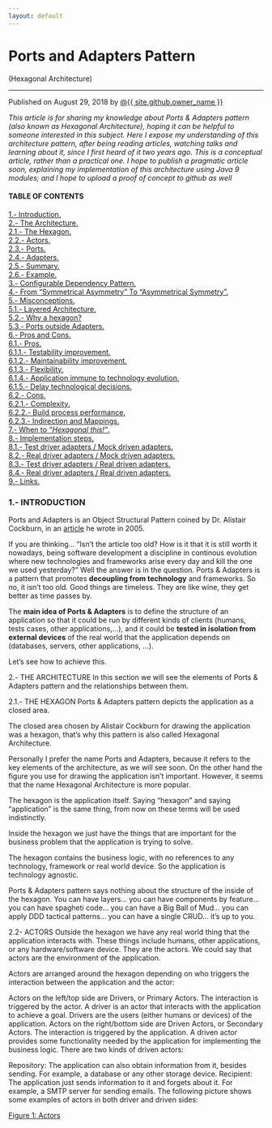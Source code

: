 ```yaml
---
layout: default
---
```


<div id="title">
<h1>Ports and Adapters Pattern</h1>
<p>(Hexagonal Architecture)</p>
<hr>
<span class="credits right">Published on August 29, 2018 by <a href="{{ site.github.owner_url }}">@{{ site.github.owner_name }}</a></span>
</div>

<p><em>This article is for sharing my knowledge about Ports & Adapters pattern (also known as Hexagonal Architecture), hoping it can be helpful to someone interested in this subject. Here I expose my understanding of this architecture pattern, after being reading articles, watching talks and learning about it, since I first heard of it two years ago. This is a conceptual article, rather than a practical one. I hope to publish a pragmatic article soon, explaining my implementation of this architecture using Java 9 modules; and I hope to upload a proof of concept to github as well</em></p>

<h4>TABLE OF CONTENTS</h4>

<a href="https://jmgarridopaz.github.io/content/hexagonalarchitecture.html#tc1">1.- Introduction.</a><br>
<a href="https://jmgarridopaz.github.io/content/hexagonalarchitecture.html#tc2">2.- The Architecture.</a><br>
<a href="https://jmgarridopaz.github.io/content/hexagonalarchitecture.html#tc2-1">2.1.- The Hexagon.</a><br>
<a href="https://jmgarridopaz.github.io/content/hexagonalarchitecture.html#tc2-2">2.2.- Actors.</a><br>
<a href="https://jmgarridopaz.github.io/content/hexagonalarchitecture.html#tc2-3">2.3.- Ports.</a><br>
<a href="https://jmgarridopaz.github.io/content/hexagonalarchitecture.html#tc2-4">2.4.- Adapters.</a><br>
<a href="https://jmgarridopaz.github.io/content/hexagonalarchitecture.html#tc2-5">2.5.- Summary.</a><br>
<a href="https://jmgarridopaz.github.io/content/hexagonalarchitecture.html#tc2-6">2.6.- Example.</a><br>
<a href="https://jmgarridopaz.github.io/content/hexagonalarchitecture.html#tc3">3.- Configurable Dependency Pattern.</a><br>
<a href="https://jmgarridopaz.github.io/content/hexagonalarchitecture.html#tc4">4.- From “Symmetrical Asymmetry” To “Asymmetrical Symmetry”.</a><br>
<a href="https://jmgarridopaz.github.io/content/hexagonalarchitecture.html#tc5">5.- Misconceptions.</a><br>
<a href="https://jmgarridopaz.github.io/content/hexagonalarchitecture.html#tc5-1">5.1.- Layered Architecture.</a><br>
<a href="https://jmgarridopaz.github.io/content/hexagonalarchitecture.html#tc5-2">5.2.- Why a hexagon?</a><br>
<a href="https://jmgarridopaz.github.io/content/hexagonalarchitecture.html#tc5-3">5.3.- Ports outside Adapters.</a><br>
<a href="https://jmgarridopaz.github.io/content/hexagonalarchitecture.html#tc6">6.- Pros and Cons.</a><br>
<a href="https://jmgarridopaz.github.io/content/hexagonalarchitecture.html#tc6-1">6.1.- Pros.</a><br>
<a href="https://jmgarridopaz.github.io/content/hexagonalarchitecture.html#tc6-1-1">6.1.1.- Testability improvement.</a><br>
<a href="https://jmgarridopaz.github.io/content/hexagonalarchitecture.html#tc6-1-2">6.1.2.- Maintainability improvement.</a><br>
<a href="https://jmgarridopaz.github.io/content/hexagonalarchitecture.html#tc6-1-3">6.1.3.- Flexibility.</a><br>
<a href="https://jmgarridopaz.github.io/content/hexagonalarchitecture.html#tc6-1-4">6.1.4.- Application immune to technology evolution.</a><br>
<a href="https://jmgarridopaz.github.io/content/hexagonalarchitecture.html/#tc6-1-5">6.1.5.- Delay technological decisions.</a><br>
<a href="https://jmgarridopaz.github.io/content/hexagonalarchitecture.html/#tc6-2">6.2.- Cons.</a><br>
<a href="https://jmgarridopaz.github.io/content/hexagonalarchitecture.html/#tc6-2-1">6.2.1.- Complexity.</a><br>
<a href="https://jmgarridopaz.github.io/content/hexagonalarchitecture.html/#tc6-2-2">6.2.2.- Build process performance.</a><br>
<a href="https://jmgarridopaz.github.io/content/hexagonalarchitecture.html/#tc6-2-3">6.2.3.- Indirection and Mappings.</a><br>
<a href="https://jmgarridopaz.github.io/content/hexagonalarchitecture.html/#tc7">7.- When to <em>“Hexagonal this!”</em>.</a><br>
<a href="https://jmgarridopaz.github.io/content/hexagonalarchitecture.html/#tc8">8.- Implementation steps.</a><br>
<a href="https://jmgarridopaz.github.io/content/hexagonalarchitecture.html/#tc8-1">8.1.- Test driver adapters / Mock driven adapters.</a><br>
<a href="https://jmgarridopaz.github.io/content/hexagonalarchitecture.html/#tc8-2">8.2.- Real driver adapters / Mock driven adapters.</a><br>
<a href="https://jmgarridopaz.github.io/content/hexagonalarchitecture.html/#tc8-3">8.3.- Test driver adapters / Real driven adapters.</a><br>
<a href="https://jmgarridopaz.github.io/content/hexagonalarchitecture.html/#tc8-4">8.4.- Real driver adapters / Real driven adapters.</a><br>
<a href="https://jmgarridopaz.github.io/content/hexagonalarchitecture.html/#tc9">9.- Links.</a>

<div id="tc1">
<h3>1.- INTRODUCTION</h3>
</div>
<p>Ports and Adapters is an Object Structural Pattern coined by Dr. Alistair Cockburn, in an <a href="https://alistair.cockburn.us/hexagonal-architecture" target="_blank">article</a> he wrote in 2005.</p>
<p>If you are thinking… “Isn’t the article too old? How is it that it is still worth it nowadays, being software development a discipline in continous evolution where new technologies and frameworks arise every day and kill the one we used yesterday?” Well the answer is in the question. Ports & Adapters is a pattern that promotes <strong>decoupling from technology</strong> and frameworks. So no, it isn’t too old. Good things are timeless. They are like wine, they get better as time passes by.</p>
<p>The <strong>main idea of Ports & Adapters</strong> is to define the structure of an application so that it could be run by different kinds of clients (humans, tests cases, other applications,…), and it could be <strong>tested in isolation from external devices</strong> of the real world that the application depends on (databases, servers, other applications, ...).</p>
<p>Let’s see how to achieve this.</p>

2.- THE ARCHITECTURE
In this section we will see the elements of Ports & Adapters pattern and the relationships between them.

2.1.- THE HEXAGON
Ports & Adapters pattern depicts the application as a closed area.

The closed area chosen by Alistair Cockburn for drawing the application was a hexagon, that’s why this pattern is also called Hexagonal Architecture.

Personally I prefer the name Ports and Adapters, because it refers to the key elements of the architecture, as we will see soon. On the other hand the figure you use for drawing the application isn’t important. However, it seems that the name Hexagonal Architecture is more popular.

The hexagon is the application itself. Saying “hexagon” and saying “application” is the same thing, from now on these terms will be used indistinctly.

Inside the hexagon we just have the things that are important for the business problem that the application is trying to solve.

The hexagon contains the business logic, with no references to any technology, framework or real world device. So the application is technology agnostic.

Ports & Adapters pattern says nothing about the structure of the inside of the hexagon. You can have layers… you can have components by feature… you can have spagheti code… you can have a Big Ball of Mud… you can apply DDD tactical patterns… you can have a single CRUD… it’s up to you.

2.2- ACTORS
Outside the hexagon we have any real world thing that the application interacts with. These things include humans, other applications, or any hardware/software device. They are the actors. We could say that actors are the environment of the application.

Actors are arranged around the hexagon depending on who triggers the interaction between the application and the actor:

Actors on the left/top side are Drivers, or Primary Actors. The interaction is triggered by the actor. A driver is an actor that interacts with the application to achieve a goal. Drivers are the users (either humans or devices) of the application.
Actors on the right/bottom side are Driven Actors, or Secondary Actors. The interaction is triggered by the application. A driven actor provides some functionality needed by the application for implementing the business logic.
There are two kinds of driven actors:

Repository: The application can also obtain information from it, besides sending. For example, a database or any other storage device.
Recipient: The application just sends information to it and forgets about it. For example, a SMTP server for sending emails.
The following picture shows some examples of actors in both driver and driven sides:

[Figure 1: Actors](/images/figure1.png)
